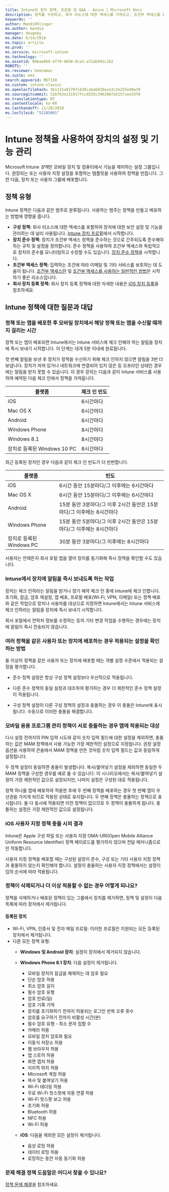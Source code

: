 ```yaml
---
title: Intune의 장치 정책, 프로필 및 Q&A - Azure | Microsoft Docs
description: 장치를 구성하고, 회사 리소스에 대한 액세스를 가져오고, 조건부 액세스를 활성화하고 회사 장치를 등록하는 정책을 포함한 Microsoft Intune에서 사용할 수 있는 다른 정책 및 프로필에 대해 알아봅니다. 또한 자주 묻는 질문에 대한 답변을 가져옵니다.
keywords: ''
author: MandiOhlinger
ms.author: mandia
manager: dougeby
ms.date: 6/14/2018
ms.topic: article
ms.prod: ''
ms.service: microsoft-intune
ms.technology: ''
ms.assetid: 09bae0b9-4f79-4658-8ca1-a71ab992c1b2
ROBOTS: ''
ms.reviewer: heenamac
ms.suite: ems
search.appverid: MET150
ms.custom: intune-classic
ms.openlocfilehash: 3b1115a91707c639caba6410ace3c2e255e40a39
ms.sourcegitcommit: 51b763e131917fccd255c346286fa515fcee33f0
ms.translationtype: HT
ms.contentlocale: ko-KR
ms.lasthandoff: 11/20/2018
ms.locfileid: "52185001"
---
```

# <a name="manage-settings-and-features-on-your-devices-with-intune-policies"></a>Intune 정책을 사용하여 장치의 설정 및 기능 관리

Microsoft Intune *정책*은 모바일 장치 및 컴퓨터에서 기능을 제어하는 설정 그룹입니다. 권장되는 또는 사용자 지정 설정을 포함하는 템플릿을 사용하여 정책을 만듭니다. 그런 다음, 장치 또는 사용자 그룹에 배포합니다.

## <a name="types-of-policies"></a>정책 유형

Intune 정책은 다음과 같은 범주로 분류됩니다. 사용하는 범주는 정책을 만들고 배포하는 방법에 영향을 줍니다.

- **구성 정책:** 회사 리소스에 대한 액세스를 포함하여 장치에 대한 보안 설정 및 기능을 관리하는 데 널리 사용됩니다. [Intune 장치 프로필](device-profiles.md)에서 시작합니다.
- **장치 준수 정책**: 장치가 조건부 액세스 정책을 준수하는 것으로 간주되도록 준수해야 하는 규칙 및 설정을 정의합니다. 준수 정책을 사용하여 조건부 액세스와 독립적으로 장치의 준수를 모니터링하고 수정할 수도 있습니다. [장치 준수 정책](device-compliance-get-started.md)을 시작합니다.
- **조건부 액세스 정책:** 입력하는 조건에 따라 이메일 및 기타 서비스를 보호하는 데 도움이 됩니다. [조건부 액세스란](conditional-access.md) 및 [조건부 액세스를 사용하는 일반적인 방법](conditional-access-intune-common-ways-use.md)은 시작하기 좋은 리소스입니다.
- **회사 장치 등록 정책:** 회사 장치 등록 정책에 대한 자세한 내용은 [iOS 장치 등록](ios-enroll.md)을 참조하세요.

## <a name="frequently-asked-questions-about-intune-policies"></a>Intune 정책에 대한 질문과 대답

### <a name="how-long-does-it-take-for-mobile-devices-to-get-a-policy-or-apps-after-they-being-deployed"></a>정책 또는 앱을 배포한 후 모바일 장치에서 해당 정책 또는 앱을 수신할 때까지 걸리는 시간
정책 또는 앱이 배포되면 Intune에서는 Intune 서비스에 체크 인해야 하는 알림을 장치에 즉시 보내기 시작합니다. 이 단계는 대개 5분 이내에 완료됩니다.

첫 번째 알림을 보낸 후 장치가 정책을 수신하기 위해 체크 인하지 않으면 알림을 3번 더 보냅니다.  장치가 꺼져 있거나 네트워크에 연결되어 있지 않은 등 오프라인 상태인 경우에는 알림을 받지 못할 수 있습니다. 이 경우 장치는 다음과 같이 Intune 서비스를 사용하여 예약된 다음 체크 인에서 정책을 가져옵니다.

| 플랫폼 | 체크 인 빈도 |
| --- | --- |
| iOS | 6시간마다 | 
| Mac OS X | 6시간마다 |
| Android | 8시간마다 | 
| Windows Phone | 8시간마다 | 
| Windows 8.1  | 8시간마다 |  
| 장치로 등록된 Windows 10 PC | 8시간마다 | 

최근 등록된 장치인 경우 다음과 같이 체크 인 빈도가 더 빈번합니다.

| 플랫폼 | 빈도 |
| --- | --- |
| iOS | 6시간 동안 15분마다/그 이후에는 6시간마다 |  
| Mac OS X | 6시간 동안 15분마다/그 이후에는 6시간마다 | 
| Android | 15분 동안 3분마다/그 이후 2시간 동안은 15분마다/그 이후에는 8시간마다 | 
| Windows Phone | 15분 동안 5분마다/그 이후 2시간 동안은 15분마다/그 이후에는 8시간마다 | 
| 장치로 등록된 Windows PC | 30분 동안 3분마다/그 이후에는 8시간마다 | 

사용자는 언제든지 회사 포털 앱을 열어 장치를 동기화해 즉시 정책을 확인할 수도 있습니다.

### <a name="what-actions-cause-intune-to-immediately-send-a-notification-to-a-device"></a>Intune에서 장치에 알림을 즉시 보내도록 하는 작업
장치는 체크 인하라는 알림을 받거나 정기 예약 체크 인 중에 Intune에 체크 인합니다.  초기화, 잠금, 암호 재설정, 앱 배포, 프로필 배포(Wi-Fi, VPN, 이메일) 또는 정책 배포와 같은 작업으로 장치나 사용자를 대상으로 지정하면 Intune에서는 Intune 서비스에 체크 인하라는 알림을 장치에 즉시 보내기 시작합니다.

회사 포털에서 연락처 정보를 수정하는 등의 기타 변경 작업을 수행하는 경우에는 장치에 알림이 즉시 전송되지 않습니다.

### <a name="if-multiple-policies-are-deployed-to-the-same-user-or-device-how-do-i-know-which-settings-are-applied"></a>여러 정책을 같은 사용자 또는 장치에 배포하는 경우 적용되는 설정을 확인하는 방법
둘 이상의 정책을 같은 사용자 또는 장치에 배포할 때는 개별 설정 수준에서 적용되는 설정을 평가합니다.

- 준수 정책 설정은 항상 구성 정책 설정보다 우선적으로 적용됩니다.

- 다른 준수 정책의 동일 설정과 대조하여 평가하는 경우 더 제한적인 준수 정책 설정이 적용됩니다.

- 구성 정책 설정이 다른 구성 정책의 설정과 충돌하는 경우 이 충돌은 Intune에 표시됩니다. 수동으로 이러한 충돌을 해결합니다.

### <a name="what-happens-when-mobile-application-management-policies-conflict-with-each-other-which-one-applies-to-the-app"></a>모바일 응용 프로그램 관리 정책이 서로 충돌하는 경우 앱에 적용되는 대상
다시 설정 전까지의 PIN 입력 시도와 같이 숫자 입력 필드에 대한 설정을 제외하면, 충돌하는 값은 MAM 정책에서 사용 가능한 가장 제한적인 설정으로 지정됩니다.  권장 설정 옵션을 사용하여 콘솔에서 MAM 정책을 만든 것처럼 숫자 입력 필드는 값과 동일하게 설정됩니다.

두 정책 설정이 동일하면 충돌이 발생합니다.  복사/붙여넣기 설정을 제외하면 동일한 두 MAM 정책을 구성한 경우를 예로 들 수 있습니다.  이 시나리오에서는 복사/붙여넣기 설정이 가장 제한적인 값으로 설정되지만, 나머지 설정은 구성된 대로 적용됩니다.

정책 하나를 앱에 배포하여 적용한 후에 두 번째 정책을 배포하는 경우 첫 번째 앱이 우선권을 가지게 되므로 적용된 상태로 유지됩니다. 두 번째 정책은 충돌하는 정책으로 표시됩니다. 둘 다 동시에 적용되면 이전 정책이 없으므로 두 정책이 충돌하게 됩니다. 충돌하는 설정은 가장 제한적인 값으로 설정됩니다.

### <a name="what-happens-when-ios-custom-policies-conflict"></a>iOS 사용자 지정 정책 충돌 시의 결과
Intune은 Apple 구성 파일 또는 사용자 지정 OMA-URI(Open Mobile Alliance Uniform Resource Identifier) 정책 페이로드를 평가하지 않으며 전달 메커니즘으로만 작동합니다.

사용자 지정 정책을 배포할 때는 구성된 설정이 준수, 구성 또는 기타 사용자 지정 정책과 충돌하지 않는지 확인해야 합니다. 설정이 충돌하는 사용자 지정 정책에서는 설정이 임의 순서에 따라 적용됩니다.

### <a name="what-happens-when-a-policy-is-deleted-or-no-longer-applicable"></a>정책이 삭제되거나 더 이상 적용할 수 없는 경우 어떻게 되나요?
정책을 삭제하거나 배포된 정책이 있는 그룹에서 장치를 제거하면, 정책 및 설정이 다음 목록에 따라 장치에서 제거됩니다.

#### <a name="enrolled-devices"></a>등록된 장치

- Wi-Fi, VPN, 인증서 및 전자 메일 프로필: 이러한 프로필은 지원되는 모든 등록된 장치에서 제거됩니다.
- 다른 모든 정책 유형:
  - **Windows 및 Android 장치**: 설정이 장치에서 제거되지 않습니다.
  - **Windows Phone 8.1 장치**: 다음 설정이 제거됩니다.
    - 모바일 장치의 잠금을 해제하는 데 암호 필요
    - 단순 암호 허용
    - 최소 암호 길이
    - 필수 암호 유형
    - 암호 만료(일)
    - 암호 기록 기억
    - 장치를 초기화하기 전까지 허용되는 로그인 반복 오류 횟수
    - 암호를 요구하기 전까지 비활성 시간(분)
    - 필수 암호 유형 - 최소 문자 집합 수
    - 카메라 허용
    - 모바일 장치 암호화 필요
    - 이동식 저장소 허용
    - 웹 브라우저 허용
    - 앱 스토어 허용
    - 화면 캡처 허용
    - 지리적 위치 허용
    - Microsoft 계정 허용
    - 복사 및 붙여넣기 허용
    - Wi-Fi 테더링 허용
    - 무료 Wi-Fi 핫스팟에 자동 연결 허용
    - Wi-Fi 핫스팟 보고 허용
    - 초기화 허용
    - Bluetooth 허용
    - NFC 허용
    - Wi-Fi 허용

  - **iOS**: 다음을 제외한 모든 설정이 제거됩니다.
    - 음성 로밍 허용
    - 데이터 로밍 허용
    - 로밍하는 동안 자동 동기화 허용

### <a name="where-can-i-find-help-troubleshooting-policies"></a>문제 해결 정책 도움말은 어디서 찾을 수 있나요?

[정책 문제 해결](troubleshoot-policies-in-microsoft-intune.md)을 참조하세요.
